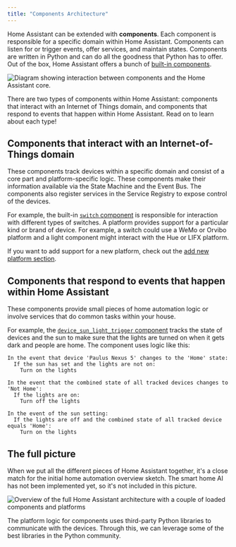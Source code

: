 ```yaml
---
title: "Components Architecture"
---
```


Home Assistant can be extended with **components**. Each component is responsible for a specific domain within Home Assistant. Components can listen for or trigger events, offer services, and maintain states. Components are written in Python and can do all the goodness that Python has to offer. Out of the box, Home Assistant offers a bunch of [built-in components](https://www.home-assistant.io/components/).

<img src='/img/en/architecture/component_interaction.png' alt='Diagram showing interaction between components and the Home Assistant core.'>

There are two types of components within Home Assistant: components that interact with an Internet of Things domain, and components that respond to events that happen within Home Assistant. Read on to learn about each type!

## Components that interact with an Internet-of-Things domain

These components track devices within a specific domain and consist of a core part and platform-specific logic. These components make their information available via the State Machine and the Event Bus. The components also register services in the Service Registry to expose control of the devices.

For example, the built-in [`switch` component](https://www.home-assistant.io/components/switch/) is responsible for interaction with different types of switches. A platform provides support for a particular kind or brand of device. For example, a switch could use a WeMo or Orvibo platform and a light component might interact with the Hue or LIFX platform.

If you want to add support for a new platform, check out the [add new platform section](creating_platform_index.md).

## Components that respond to events that happen within Home Assistant

These components provide small pieces of home automation logic or involve services that do common tasks within your house.

For example, the [`device_sun_light_trigger` component](https://www.home-assistant.io/components/device_sun_light_trigger/) tracks the state of devices and the sun to make sure that the lights are turned on when it gets dark and people are home. The component uses logic like this:

```text
In the event that device 'Paulus Nexus 5' changes to the 'Home' state:
  If the sun has set and the lights are not on:
    Turn on the lights
```

```text
In the event that the combined state of all tracked devices changes to 'Not Home':
  If the lights are on:
    Turn off the lights
```

```text
In the event of the sun setting:
  If the lights are off and the combined state of all tracked device equals 'Home':
    Turn on the lights
```

## The full picture

When we put all the different pieces of Home Assistant together, it's a close match for the initial home automation overview sketch. The smart home AI has not been implemented yet, so it's not included in this picture.

<img
  src='/img/en/architecture/ha_full_architecture.png'
  alt='Overview of the full Home Assistant architecture with a couple of loaded components and platforms'
/>

The platform logic for components uses third-party Python libraries to communicate with the devices. Through this, we can leverage some of the best libraries in the Python community.
